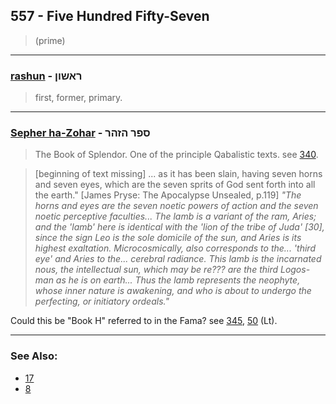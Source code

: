 ## 557 - Five Hundred Fifty-Seven
> (prime)

---

### [rashun](/keys/RAShVN) - ראשון
> first, former, primary.

---

### [Sepher ha-Zohar](/keys/SPR.HZHR) - ספר הזהר
> The Book of Splendor. One of the principle Qabalistic texts. see [340](340).

> [beginning of text missing] ... as it has been slain, having seven horns and seven eyes, which are the seven sprits of God sent forth into all the earth." [James Pryse: The Apocalypse Unsealed, p.119] *"The horns and eyes are the seven noetic powers of action and the seven noetic perceptive faculties... The lamb is a variant of the ram, Aries; and the 'lamb' here is identical with the 'lion of the tribe of Juda' [30], since the sign Leo is the sole domicile of the sun, and Aries is its highest exaltation. Microcosmically, also corresponds to the... 'third eye' and Aries to the... cerebral radiance. This lamb is the incarnated nous, the intellectual sun, which may be re??? are the third Logos-man as he is on earth... Thus the lamb represents the neophyte, whose inner nature is awakening, and who is about to undergo the perfecting, or initiatory ordeals."*

Could this be "Book H" referred to in the Fama? see [345](345), [50](50) (Lt).

---

### See Also:

- [17](17)
- [8](8)
